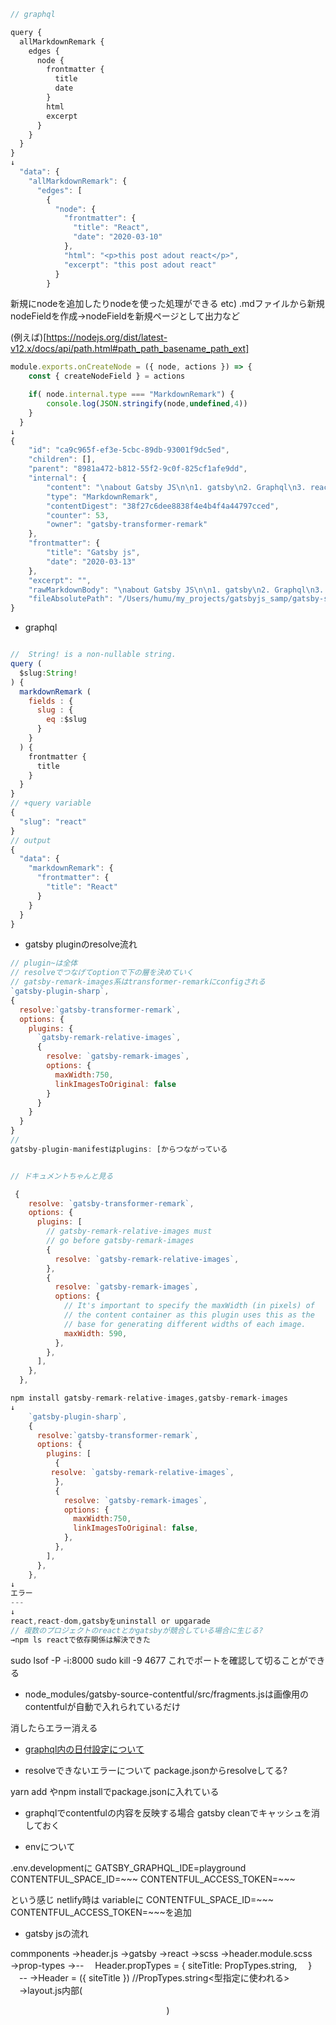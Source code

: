 ```js
// graphql

query {
  allMarkdownRemark {
    edges {
      node {
        frontmatter {
          title
          date
        }
      	html
        excerpt
      }
    }
  }
}
↓
  "data": {
    "allMarkdownRemark": {
      "edges": [
        {
          "node": {
            "frontmatter": {
              "title": "React",
              "date": "2020-03-10"
            },
            "html": "<p>this post adout react</p>",
            "excerpt": "this post adout react"
          }
        }
```
新規にnodeを追加したりnodeを使った処理ができる
etc) .mdファイルから新規nodeFieldを作成→nodeFieldを新規ページとして出力など

(例えば)[https://nodejs.org/dist/latest-v12.x/docs/api/path.html#path_path_basename_path_ext]

```js
module.exports.onCreateNode = ({ node, actions }) => {
    const { createNodeField } = actions

    if( node.internal.type === "MarkdownRemark") {
        console.log(JSON.stringify(node,undefined,4))
    }
  }
↓
{
    "id": "ca9c965f-ef3e-5cbc-89db-93001f9dc5ed",
    "children": [],
    "parent": "8981a472-b812-55f2-9c0f-825cf1afe9dd",
    "internal": {
        "content": "\nabout Gatsby JS\n\n1. gatsby\n2. Graphql\n3. react\n",
        "type": "MarkdownRemark",
        "contentDigest": "38f27c6dee8838f4e4b4f4a44797cced",
        "counter": 53,
        "owner": "gatsby-transformer-remark"
    },
    "frontmatter": {
        "title": "Gatsby js",
        "date": "2020-03-13"
    },
    "excerpt": "",
    "rawMarkdownBody": "\nabout Gatsby JS\n\n1. gatsby\n2. Graphql\n3. react\n",
    "fileAbsolutePath": "/Users/humu/my_projects/gatsbyjs_samp/gatsby-site/src/posts/gatsby.md"
}
```

- graphql

```js

//  String! is a non-nullable string.
query (
  $slug:String!
) {
  markdownRemark (
    fields : {
      slug : {
        eq :$slug
      }
    }
  ) {
    frontmatter {
      title
    }
  }
}
// +query variable
{
  "slug": "react"
}
// output
{
  "data": {
    "markdownRemark": {
      "frontmatter": {
        "title": "React"
      }
    }
  }
}
```

- gatsby pluginのresolve流れ

```js
// plugin~は全体
// resolveでつなげてoptionで下の層を決めていく
// gatsby-remark-images系はtransformer-remarkにconfigされる
`gatsby-plugin-sharp`,
{
  resolve:`gatsby-transformer-remark`,
  options: {
    plugins: {
      `gatsby-remark-relative-images`,
      {
        resolve: `gatsby-remark-images`,
        options: {
          maxWidth:750,
          linkImagesToOriginal: false
        }
      }
    }
  }
}
// 
gatsby-plugin-manifestはplugins: [からつながっている


// ドキュメントちゃんと見る

 {
    resolve: `gatsby-transformer-remark`,
    options: {
      plugins: [
        // gatsby-remark-relative-images must
        // go before gatsby-remark-images
        {
          resolve: `gatsby-remark-relative-images`,
        },
        {
          resolve: `gatsby-remark-images`,
          options: {
            // It's important to specify the maxWidth (in pixels) of
            // the content container as this plugin uses this as the
            // base for generating different widths of each image.
            maxWidth: 590,
          },
        },
      ],
    },
  },
```

```js
npm install gatsby-remark-relative-images,gatsby-remark-images
↓
    `gatsby-plugin-sharp`,
    {
      resolve:`gatsby-transformer-remark`,
      options: {
        plugins: [
          {
         resolve: `gatsby-remark-relative-images`,
          },
          {
            resolve: `gatsby-remark-images`,
            options: {
              maxWidth:750,
              linkImagesToOriginal: false,
            },
          },
        ],
      },
    },
↓
エラー
---
↓
react,react-dom,gatsbyをuninstall or upgarade
// 複数のプロジェクトのreactとかgatsbyが競合している場合に生じる?
→npm ls reactで依存関係は解決できた
```
sudo lsof -P -i:8000
sudo kill -9 4677 
 これでポートを確認して切ることができる

-  node_modules/gatsby-source-contentful/src/fragments.jsは画像用のcontentfulが自動で入れられているだけ

消したらエラー消える

- [graphql内の日付設定について](https://momentjs.com/docs/#/displaying/)

- resolveできないエラーについて
package.jsonからresolveしてる?

yarn add やnpm installでpackage.jsonに入れている

- graphqlでcontentfulの内容を反映する場合
gatsby cleanでキャッシュを消しておく

- envについて

.env.developmentに
GATSBY_GRAPHQL_IDE=playground
CONTENTFUL_SPACE_ID=~~~
CONTENTFUL_ACCESS_TOKEN=~~~

という感じ
netlify時は
variableに
CONTENTFUL_SPACE_ID=~~~
CONTENTFUL_ACCESS_TOKEN=~~~を追加


- gatsby jsの流れ

commponents
  →header.js
    →gatsby
    →react
    →scss
      →header.module.scss
    →prop-types
      →--
      　Header.propTypes = {
          siteTitle: PropTypes.string,
        　}
      　--
          →Header = ({ siteTitle }) //PropTypes.string<型指定に使われる>
          　→layout.js内部(<Header siteTitle={data.site.siteMetadata.title} />)
          
